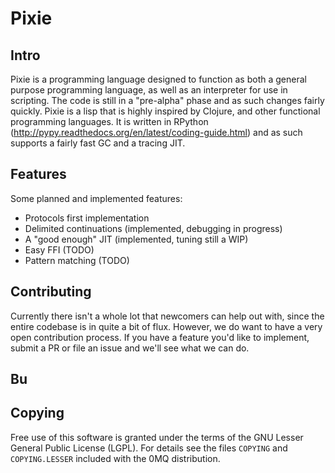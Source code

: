 # Pixie

## Intro

Pixie is a programming language designed to function as both a general purpose programming language, as well as an interpreter
for use in scripting. The code is still in a "pre-alpha" phase and as such changes fairly quickly. Pixie is a lisp that is highly
inspired by Clojure, and other functional programming languages. It is written in RPython (http://pypy.readthedocs.org/en/latest/coding-guide.html) and
as such supports a fairly fast GC and a tracing JIT.

## Features

Some planned and implemented features:

* Protocols first implementation
* Delimited continuations (implemented, debugging in progress)
* A "good enough" JIT (implemented, tuning still a WIP)
* Easy FFI (TODO)
* Pattern matching (TODO)

## Contributing

Currently there isn't a whole lot that newcomers can help out with, since the entire codebase is in quite a bit of flux. However, we do want to
have a very open contribution process. If you have a feature you'd like to implement, submit a PR or file an issue and we'll see what we can do.

## Bu


## Copying

Free use of this software is granted under the terms of the GNU Lesser General
Public License (LGPL). For details see the files `COPYING` and `COPYING.LESSER`
included with the 0MQ distribution.